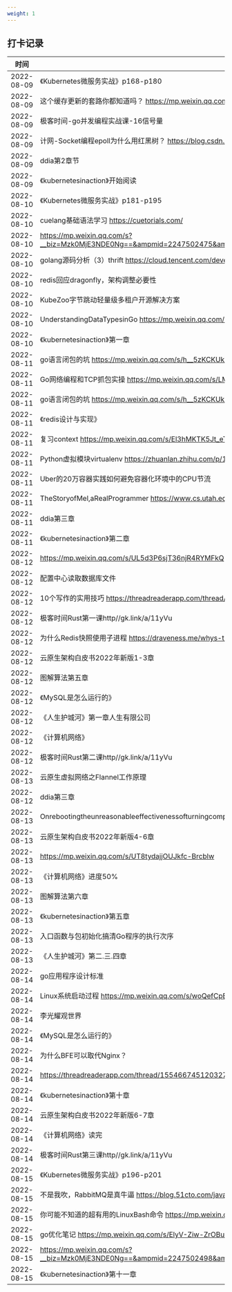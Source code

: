 ```yaml
---
weight: 1
---
```


## 打卡记录

| 时间  |  内容  |
| ---- | ---- |
| 2022-08-09 |《Kubernetes微服务实战》p168-p180|
| 2022-08-09 |这个缓存更新的套路你都知道吗？ https://mp.weixin.qq.com/s/51yLWugLIwbypfd4kpr-dg|
| 2022-08-09 |极客时间-go并发编程实战课-16信号量|
| 2022-08-09 |计网-Socket编程epoll为什么用红黑树？ https://blog.csdn.net/yangshangwei/article/details/118499125|
| 2022-08-09 |ddia第2章节|
| 2022-08-09 |《kubernetesinaction》开始阅读|
| 2022-08-10 |《Kubernetes微服务实战》p181-p195|
| 2022-08-10 |cuelang基础语法学习 https://cuetorials.com/|
| 2022-08-10 |https://mp.weixin.qq.com/s?__biz=Mzk0MjE3NDE0Ng==&ampmid=2247502475&ampidx=1&ampsn=4fcdbaa03bf6a1ca04db4013309c6aa3&ampchksm=c2c5b026f5b2393049efca68c429df5038fa0f317eea79fbd9ec2c661c3ec12b47a0701376a7&ampscene=178&ampcur_album_id=2123743679373688834#rd|
| 2022-08-10 |golang源码分析（3）thrift https://cloud.tencent.com/developer/article/2064587?from=article.detail.1520195|
| 2022-08-10 |redis回应dragonfly，架构调整必要性|
| 2022-08-10 |KubeZoo字节跳动轻量级多租户开源解决方案|
| 2022-08-10 |UnderstandingDataTypesinGo https://mp.weixin.qq.com/s/10sE7dtgpsohZBsHn0uURg|
| 2022-08-10 |《kubernetesinaction》第一章|
| 2022-08-11 |go语言闭包的坑 https://mp.weixin.qq.com/s/h__5zKCKUkxUTmBjbKsA2w|
| 2022-08-11 |Go网络编程和TCP抓包实操 https://mp.weixin.qq.com/s/LMEv8S-SFTo0lDu8jxDcNg|
| 2022-08-11 |go语言闭包的坑 https://mp.weixin.qq.com/s/h__5zKCKUkxUTmBjbKsA2w|
| 2022-08-11 |《redis设计与实现》|
| 2022-08-11 |复习context https://mp.weixin.qq.com/s/El3hMKTK5Jt_eT44iCujDQ|
| 2022-08-11 |Python虚拟模块virtualenv https://zhuanlan.zhihu.com/p/110380675|
| 2022-08-11 |Uber的20万容器实践如何避免容器化环境中的CPU节流|
| 2022-08-11 |TheStoryofMel,aRealProgrammer https://www.cs.utah.edu/~elb/folklore/mel.html|
| 2022-08-11 |ddia第三章|
| 2022-08-11 |《kubernetesinaction》第二章|
| 2022-08-12 |https://mp.weixin.qq.com/s/UL5d3P6sjT36njR4RYMFkQ|
| 2022-08-12 |配置中心读取数据库文件|
| 2022-08-12 |10个写作的实用技巧 https://threadreaderapp.com/thread/1554667451203276801.html|
| 2022-08-12 |极客时间Rust第一课http//gk.link/a/11yVu|
| 2022-08-12 |为什么Redis快照使用子进程 https://draveness.me/whys-the-design-redis-bgsave-fork/|
| 2022-08-12 |云原生架构白皮书2022年新版1-3章|
| 2022-08-12 |图解算法第五章|
| 2022-08-12 |《MySQL是怎么运行的》|
| 2022-08-12 |《人生护城河》第一章人生有限公司|
| 2022-08-12 |《计算机网络》|
| 2022-08-12 |极客时间Rust第二课http//gk.link/a/11yVu|
| 2022-08-13 |云原生虚拟网络之Flannel工作原理|
| 2022-08-12 |ddia第三章|
| 2022-08-13 |Onrebootingtheunreasonableeffectivenessofturningcomputersoffandonagain https://keunwoo.com/notes/rebooting/|
| 2022-08-13 |云原生架构白皮书2022年新版4-6章|
| 2022-08-13 |https://mp.weixin.qq.com/s/UT8tydajjOUJkfc-Brcblw|
| 2022-08-13 |《计算机网络》进度50%|
| 2022-08-13 |图解算法第六章|
| 2022-08-13 |《kubernetesinaction》第五章|
| 2022-08-13 |入口函数与包初始化搞清Go程序的执行次序|
| 2022-08-13 |《人生护城河》第二.三.四章|
| 2022-08-14 |go应用程序设计标准|
| 2022-08-14 |Linux系统启动过程 https://mp.weixin.qq.com/s/woQefCpBUGPew3XBTWQTAw|
| 2022-08-14 |李光耀观世界|
| 2022-08-14 |《MySQL是怎么运行的》|
| 2022-08-14 |为什么BFE可以取代Nginx？|
| 2022-08-14 |https://threadreaderapp.com/thread/1554667451203276801.html|
| 2022-08-14 |《kubernetesinaction》第十章|
| 2022-08-14 |云原生架构白皮书2022年新版6-7章|
| 2022-08-14 |《计算机网络》读完|
| 2022-08-14 |极客时间Rust第三课http//gk.link/a/11yVu|
| 2022-08-15 |《Kubernetes微服务实战》p196-p201|
| 2022-08-15 |不是我吹，RabbitMQ是真牛逼 https://blog.51cto.com/javastack/2819991|
| 2022-08-15 |你可能不知道的超有用的LinuxBash命令 https://mp.weixin.qq.com/s/4cfq2lx54VgrLUIdN_9Cpw|
| 2022-08-15 |go优化笔记 https://mp.weixin.qq.com/s/ElyV-Ziw-ZrOBuG_tnA5sQ|
| 2022-08-15 |https://mp.weixin.qq.com/s?__biz=Mzk0MjE3NDE0Ng==&ampmid=2247502498&ampidx=1&ampsn=01cf816694f74ca8437374a9aa23ab64&ampchksm=c2c5b00ff5b23919c43ac96a38bc8b09f42ea17f92ea933157db3e7f0c77bb876bf7d0524afa&ampscene=178&ampcur_album_id=2123743679373688834#rd|
| 2022-08-15 |《kubernetesinaction》第十一章|
